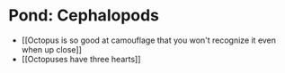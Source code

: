 # Pond: Cephalopods

- [[Octopus is so good at camouflage that you won't recognize it even when up close]]
- [[Octopuses have three hearts]]